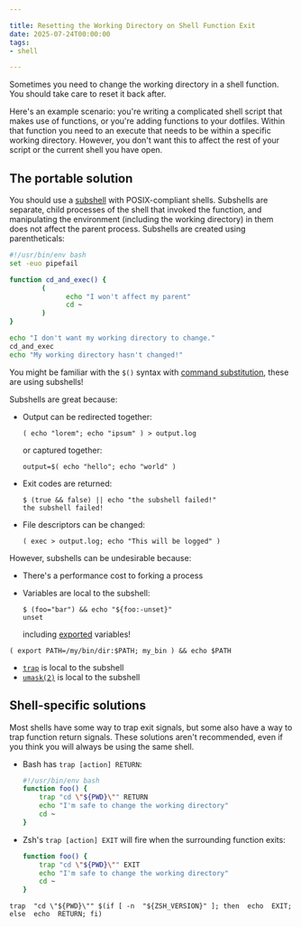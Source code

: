 ```yaml
---

title: Resetting the Working Directory on Shell Function Exit
date: 2025-07-24T00:00:00
tags:
- shell

---
```


Sometimes you need to change the working directory in a shell function. You should take care to reset it back after.

Here's an example scenario: you're writing a complicated shell script that makes use of functions, or you're adding functions to your dotfiles. Within that function you need to an execute that needs to be within a specific working directory. However, you don't want this to affect the rest of your script or the current shell you have open.

## The portable solution

You should use a [subshell](https://tldp.org/LDP/abs/html/subshells.html) with POSIX-compliant shells. Subshells are separate, child processes of the shell that invoked the function, and manipulating the environment (including the working directory) in them does not affect the parent process. Subshells are created using parentheticals:

```bash
#!/usr/bin/env bash
set -euo pipefail

function cd_and_exec() {
		(
			  echo "I won't affect my parent"
			  cd ~
		)
}

echo "I don't want my working directory to change."
cd_and_exec
echo "My working directory hasn't changed!"
```

You might be familiar with the `$()` syntax with [command substitution](https://www.gnu.org/software/bash/manual/html_node/Command-Substitution.html), these are using subshells!

Subshells are great because:

- Output can be redirected together:

	```shell
	( echo "lorem"; echo "ipsum" ) > output.log
	```

	or captured together:

	```shell
	output=$( echo "hello"; echo "world" )
	```

- Exit codes are returned:

	```shell
	$ (true && false) || echo "the subshell failed!"
	the subshell failed!
	```

- File descriptors can be changed:

	```shell
	( exec > output.log; echo "This will be logged" )
	```

However, subshells can be undesirable because:

- There's a performance cost to forking a process
- Variables are local to the subshell:

	```shell
	$ (foo="bar") && echo "${foo:-unset}"
	unset
	```

	including [exported](https://www.gnu.org/software/bash/manual/html_node/Bourne-Shell-Builtins.html#index-export) variables!

```shell
( export PATH=/my/bin/dir:$PATH; my_bin ) && echo $PATH
```

- [`trap`](https://man7.org/linux/man-pages/man1/trap.1p.html) is local to the subshell
- [`umask(2)`](https://linux.die.net/man/2/umask) is local to the subshell

## Shell-specific solutions

Most shells have some way to trap exit signals, but some also have a way to trap function return signals. These solutions aren't recommended, even if you think you will always be using the same shell.

- Bash has `trap [action] RETURN`:

	```bash
	#!/usr/bin/env bash
	function foo() {
	    trap "cd \"${PWD}\"" RETURN
	    echo "I'm safe to change the working directory"
	    cd ~
	}
	```

- Zsh's `trap [action] EXIT` will fire when the surrounding function exits:

	```bash
	function foo() {
	    trap "cd \"${PWD}\"" EXIT
	    echo "I'm safe to change the working directory"
	    cd ~
	}
	```

```shell
trap  "cd \"${PWD}\"" $(if [ -n  "${ZSH_VERSION}" ]; then  echo  EXIT; else  echo  RETURN; fi)
```
<!--stackedit_data:
eyJoaXN0b3J5IjpbLTE4NjQ5NjQ0MDIsLTk4MDMwMDUzM119
-->